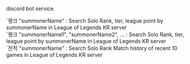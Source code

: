 discord bot service.

\`랭크 "summonerName" : Search Solo Rank, tier, league point by summonerName in League of Legends KR server  
\`랭크 "summonerName1", "summonerName2", ... : Search Solo Rank, tier, league point by summonerName in League of Legends KR server  
\`전적 "summonerName" : Search Solo Rank Match history of recent 10 games in League of Legends KR server  
